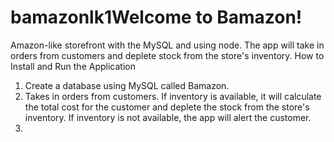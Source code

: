 # bamazonlk1Welcome to Bamazon!
Amazon-like storefront with the MySQL and using node. The app will take in orders from customers and deplete stock from the store's inventory.
How to Install and Run the Application
1.	Create a database using MySQL called Bamazon. 
2.	Takes in orders from customers. If inventory is available, it will calculate the total cost for the customer and deplete the stock from the store's inventory. If inventory is not available, the app will alert the customer.
3.	 

 

 


 



